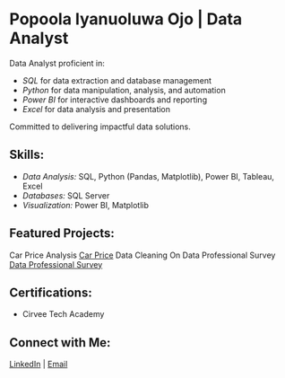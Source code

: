 # Popoola Iyanuoluwa Ojo | Data Analyst

Data Analyst proficient in:

- *SQL* for data extraction and database management  
- *Python* for data manipulation, analysis, and automation  
- *Power BI* for interactive dashboards and reporting  
- *Excel* for data analysis and presentation  

Committed to delivering impactful data solutions.

##  Skills:

- *Data Analysis:* SQL, Python (Pandas, Matplotlib), Power BI, Tableau, Excel  
- *Databases:* SQL Server  
- *Visualization:* Power BI, Matplotlib  

##  Featured Projects:
Car Price Analysis [Car Price](https://github.com/Augustine1808/Car-Price-Analysis)
Data Cleaning On Data Professional Survey [Data Professional Survey](https://github.com/Augustine1808/Data-Professional-Survey)

##  Certifications:

- Cirvee Tech Academy  

##  Connect with Me:

[LinkedIn](https://www.linkedin.com/in/popoola-iyanuoluwa-817901336/) | [Email](Olaniyipopoola18@gmail.com)
